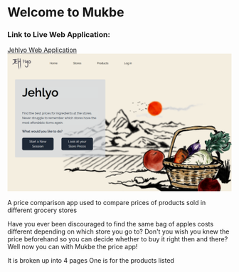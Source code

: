 <h1>Welcome to Mukbe</h1>

<h3>Link to Live Web Application:</h3>
<a href="https://jehlyo.netlify.app/">Jehlyo Web Application</a>
<img title="jehlyo hero" alt="Image of Jehlyo hero page" src="/src/assets/images/Jehlyo Landing.png">

A price comparison app used to compare prices of products sold in different grocery stores

Have you ever been discouraged to find the same bag of apples costs different depending on which store you go to?
Don't you wish you knew the price beforehand so you can decide whether to buy it right then and there?
Well now you can with Mukbe the price app!

It is broken up into 4 pages
One is for the products listed

